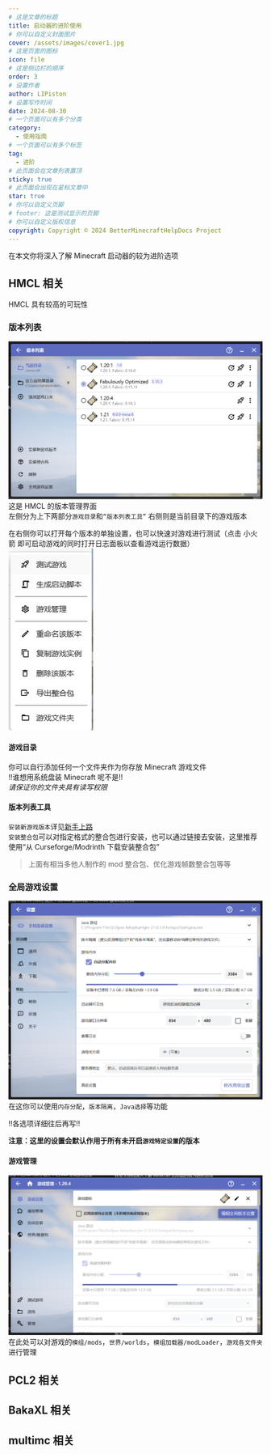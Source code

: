 ```yaml
---
# 这是文章的标题
title: 启动器的进阶使用
# 你可以自定义封面图片
cover: /assets/images/cover1.jpg
# 这是页面的图标
icon: file
# 这是侧边栏的顺序
order: 3
# 设置作者
author: LIPiston
# 设置写作时间
date: 2024-08-30
# 一个页面可以有多个分类
category:
  - 使用指南
# 一个页面可以有多个标签
tag:
  - 进阶
# 此页面会在文章列表置顶
sticky: true
# 此页面会出现在星标文章中
star: true
# 你可以自定义页脚
# footer: 这是测试显示的页脚
# 你可以自定义版权信息
copyright: Copyright © 2024 BetterMinecraftHelpDocs Project
---
```


在本文你将深入了解 Minecraft 启动器的较为进阶选项

## HMCL 相关

HMCL 具有较高的可玩性

### 版本列表

![这就是 HMCL 的版本列表界面了喵](image.png)
这是 HMCL 的版本管理界面  
左侧分为上下两部分`游戏目录`和`“版本列表工具”`
右侧则是当前目录下的游戏版本

在右侧你可以打开每个版本的单独设置，也可以快速对游戏进行测试（点击 小火箭 即可启动游戏的同时打开日志面板以查看游戏运行数据）  
![单独设置](image-1.png)

#### 游戏目录

你可以自行添加任何一个文件夹作为你存放 Minecraft 游戏文件  
!!谁想用系统盘装 Minecraft 呢不是!!  
_请保证你的文件夹具有读写权限_

#### 版本列表工具

`安装新游戏版本`详见[新手上路](/get-start/)  
`安装整合包`可以对指定格式的整合包进行安装，也可以通过链接去安装，这里推荐使用“从 Curseforge/Modrinth 下载安装整合包”
> 上面有相当多他人制作的 mod 整合包、优化游戏帧数整合包等等

### 全局游戏设置

![这就是 HMCL 的全局游戏设置了喵](image-2.png)
在这你可以使用`内存分配`，`版本隔离`，`Java选择`等功能  

!!各选项详细往后再写!!
  
__注意：这里的设置会默认作用于所有未开启`游戏特定设置`的版本__

#### 游戏管理

![这就是 HMCL 的游戏设置了喵](image-3.png)
在此处可以对游戏的`模组/mods`，`世界/worlds`，`模组加载器/modLoader`，`游戏各文件夹`进行管理

## PCL2 相关

## BakaXL 相关

## multimc 相关

